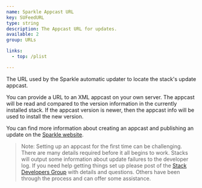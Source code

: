 ```yaml
---
name: Sparkle Appcast URL
key: SUFeedURL
type: string
description: The Appcast URL for updates.
available: 2
group: URLs

links:
  - top: /plist

---
```


The URL used by the Sparkle automatic updater to locate the stack's update appcast. 

You can provide a URL to an XML appcast on your own server. The appcast will be read and compared to the version information in the currently installed stack. If the appcast version is newer, then the appcast info will be used to install the new version. 

You can find more information about creating an appcast and publishing an update on the [Sparkle website](http://wiki.github.com/andymatuschak/Sparkle/publishing-an-update).

> Note: Setting up an appcast for the first time can be challenging. There are many details required before it all begins to work. Stacks will output some information about update failures to the developer log. If you need help getting things set up please post of the [Stack Developers Group](http://groups.google.com/group/stack_developers?hl=en) with details and questions. Others have been through the process and can offer some assistance.

